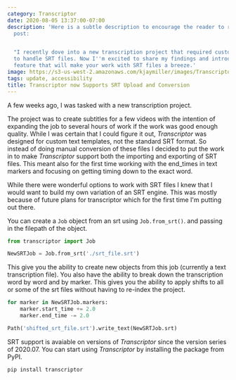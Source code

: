 ```yaml
---
category: Transcriptor
date: 2020-08-05 13:37:00-07:00
description: 'Here is a subtle description to encourage the reader to read the blog
  post:


  "I recently dove into a new transcription project that required customizing _Transcriptor_
  to handle SRT files. Now I''m excited to share my findings and introduce a game-changing
  feature that will make your work with SRT files a breeze.'
image: https://s3-us-west-2.amazonaws.com/kjaymiller/images/Transcriptor%20Logo%20V1.1.png
tags: update, accessibility
title: Transcriptor now Supports SRT Upload and Conversion
---
```


A few weeks ago, I was tasked with a new transcription project.

The project was to create subtitles for a few videos with the intention of expanding the job to several hours of work if the work was good enough quality. While I was certain that I could figure it out, _Transcriptor_ was designed for custom text templates, not the standard SRT format. So instead of doing manual conversion of these files I decided to put the work in to make _Transcriptor_ support both the importing and exporting of SRT files. This meant also for the first time working with the end_times in text markers and focusing on getting timing down to the exact word. 

While there were wonderful options to work with SRT files I knew that I would want to build my own variation of an SRT engine. This was mostly because of future plans for transcriptor which for the first time I'm putting out there. 


You can create a `Job` object from an srt using `Job.from_srt()`. and passing in the filepath of the object.

```python
from transcriptor import Job

NewSRTJob = Job.from_srt('./srt_file.srt')
```

This give you the ability to create new objects from this job (currently a text transcription file). You also have the ability to break down the transcription word by word and by marker. This gives you the ability to apply shifts to all or some of the srt files without having to re-index the project.

```python
for marker in NewSRTJob.markers:
	marker.start_time += 2.0
	marker.end_time -= 2.0

Path('shifted_srt_file.srt').write_text(NewSRTJob.srt)
```

SRT support is avaiable on versions of _Transcriptor_ since the version series of 2020.07. You can start using _Transcriptor_ by installing the package from PyPI.

`pip install transcriptor`